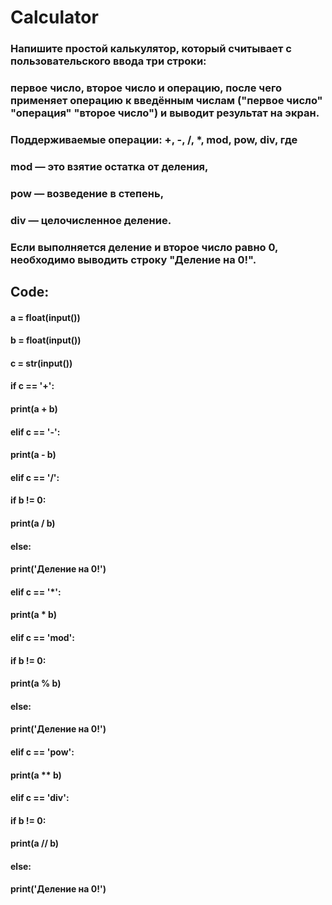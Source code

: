 # Calculator

### Напишите простой калькулятор, который считывает с пользовательского ввода три строки:
### первое число, второе число и операцию, после чего применяет операцию к введённым числам ("первое число" "операция" "второе число") и выводит результат на экран.

### Поддерживаемые операции: +, -, /, *, mod, pow, div, где
### mod — это взятие остатка от деления,
### pow — возведение в степень,
### div — целочисленное деление.

### Если выполняется деление и второе число равно 0, необходимо выводить строку "Деление на 0!".

## Code:

#### a = float(input())
#### b = float(input())
#### c = str(input())

#### if c == '+':
####    print(a + b)
#### elif c == '-':
####    print(a - b)
#### elif c == '/':
####    if b != 0:
####       print(a / b)
####    else:
####       print('Деление на 0!')
#### elif c == '*':
####    print(a * b)
#### elif c == 'mod':
####    if b != 0:
####       print(a % b)
####    else:
####       print('Деление на 0!')
#### elif c == 'pow':
####    print(a ** b) 
#### elif c == 'div':
####    if b != 0:
####       print(a // b)
####    else:
####       print('Деление на 0!')
